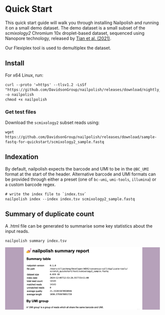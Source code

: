 # Quick Start

This quick start guide will walk you through installing Nailpolish and running it on a small demo dataset.
The demo dataset is a small subset of the _scmixology2_ Chromium 10x droplet-based dataset, sequenced using
Nanopore technology, released by [Tian et al. (2021)](https://doi.org/10.1186/s13059-021-02525-6).

Our Flexiplex tool is used to demultiplex the dataset.

## Install

For x64 Linux, run:

```shell
curl --proto '=https' --tlsv1.2 -LsSf "https://github.com/DavidsonGroup/nailpolish/releases/download/nightly_develop/nailpolish" -o nailpolish
chmod +x nailpolish
```

### Get test files

Download the `scmixology2` subset reads using:

```shell
wget https://github.com/DavidsonGroup/nailpolish/releases/download/sample-fastq-for-quickstart/scmixology2_sample.fastq
```

## Indexation

By default, nailpolish expects the barcode and UMI to be in the `@BC_UMI` format at the start of the header.
Alternative barcode and UMI formats can be provided through either a preset (one of `bc-umi`, `umi-tools`, `illumina`)
or a custom barcode regex.

```shell
# write the index file to `index.tsv`
nailpolish index --index index.tsv scmixology2_sample.fastq
```

## Summary of duplicate count

A .html file can be generated to summarise some key statistics about the input reads.

```shell
nailpolish summary index.tsv
```

![nailpolish summary](./assets/summary_image.png)